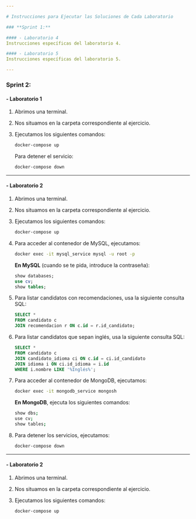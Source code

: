 ```yaml
--- 

# Instrucciones para Ejecutar las Soluciones de Cada Laboratorio

### **Sprint 1:**

#### - Laboratorio 4
Instrucciones específicas del laboratorio 4.

#### - Laboratorio 5
Instrucciones específicas del laboratorio 5.

---
```


### **Sprint 2:**

#### - Laboratorio 1
1. Abrimos una terminal.
2. Nos situamos en la carpeta correspondiente al ejercicio.
3. Ejecutamos los siguientes comandos:

   ```bash
   docker-compose up
   ```

   Para detener el servicio:

   ```bash
   docker-compose down
   ```

---

#### - Laboratorio 2
1. Abrimos una terminal.
2. Nos situamos en la carpeta correspondiente al ejercicio.
3. Ejecutamos los siguientes comandos:

   ```bash
   docker-compose up
   ```

4. Para acceder al contenedor de MySQL, ejecutamos:

   ```bash
   docker exec -it mysql_service mysql -u root -p
   ```

   **En MySQL** (cuando se te pida, introduce la contraseña):

   ```sql
   show databases;
   use cv;
   show tables;
   ```

5. Para listar candidatos con recomendaciones, usa la siguiente consulta SQL:

   ```sql
   SELECT *
   FROM candidato c
   JOIN recomendacion r ON c.id = r.id_candidato;
   ```

6. Para listar candidatos que sepan inglés, usa la siguiente consulta SQL:

   ```sql
   SELECT *
   FROM candidato c
   JOIN candidato_idioma ci ON c.id = ci.id_candidato
   JOIN idioma i ON ci.id_idioma = i.id
   WHERE i.nombre LIKE '%Inglés%';
   ```

7. Para acceder al contenedor de MongoDB, ejecutamos:

   ```bash
   docker exec -it mongodb_service mongosh
   ```

   **En MongoDB**, ejecuta los siguientes comandos:

   ```bash
   show dbs;
   use cv;
   show tables;
   ```

8. Para detener los servicios, ejecutamos:

   ```bash
   docker-compose down
   ```

--- 
#### - Laboratorio 2

1. Abrimos una terminal.
2. Nos situamos en la carpeta correspondiente al ejercicio.
3. Ejecutamos los siguientes comandos:

   ```bash
   docker-compose up
   ```